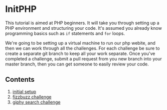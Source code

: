 # InitPHP

This tutorial is aimed at PHP beginners. It will take you through setting up a 
PHP environment and structuring your code. It's assumed you already know 
programming basics such as `if` statements and `for` loops. 

We're going to be setting up a virtual machine to run our php webite, and then 
we can work through all the challenges. For each challenge be sure to create a
separate git branch to keep all your work separate. Once you've completed a 
challenge, submit a pull request from you new branch into your master branch,
then you can get someone to easily review your code.


## Contents

1. [initial setup](docs/setup.md)
2. [fizzbuzz challenge](docs/fizzbuzz.md)
3. [giphy search challenge](docs/giphy-search.md)
